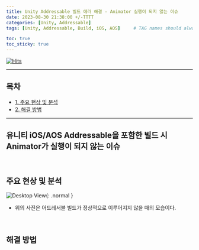```yaml
---
title: Unity Addressable 빌드 에러 해결 - Animator 실행이 되지 않는 이슈
date: 2023-08-30 21:38:00 +/-TTTT
categories: [Unity, Addressable]
tags: [Unity, Addressable, Build, iOS, AOS]     # TAG names should always be lowercase

toc: true
toc_sticky: true
---
```


[![Hits](https://hits.seeyoufarm.com/api/count/incr/badge.svg?url=https%3A%2F%2Fepheria.github.io&count_bg=%2379C83D&title_bg=%23555555&icon=&icon_color=%23E7E7E7&title=views&edge_flat=false)](https://hits.seeyoufarm.com)

---

## 목차

- [1. 주요 현상 및 분석](#주요-현상-및-분석)
- [2. 해결 방법](#해결-방법)

---

## 유니티 iOS/AOS Addressable을 포함한 빌드 시 Animator가 실행이 되지 않는 이슈

<br>

## 주요 현상 및 분석

![Desktop View](/assets/img/post/unity/notwork.gif){: .normal }
- 위의 사진은 어드레서블 빌드가 정상적으로 이루어지지 않을 때의 모습이다.

<br>




## 해결 방법